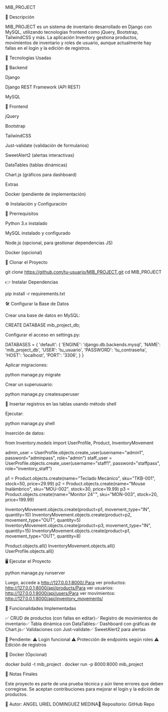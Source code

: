 MIB_PROJECT

📌 Descripción

MIB_PROJECT es un sistema de inventario desarrollado en Django con MySQL, utilizando tecnologías frontend como jQuery, Bootstrap, TailwindCSS y más. La aplicación Inventory gestiona productos, movimientos de inventario y roles de usuario, aunque actualmente hay fallas en el login y la edición de registros.

🚀 Tecnologías Usadas

🔧 Backend

Django

Django REST Framework (API REST)

MySQL

🎨 Frontend

jQuery

Bootstrap

TailwindCSS

Just-validate (validación de formularios)

SweetAlert2 (alertas interactivas)

DataTables (tablas dinámicas)

Chart.js (gráficos para dashboard)

Extras

Docker (pendiente de implementación)

⚙️ Instalación y Configuración

📌 Prerrequisitos

Python 3.x instalado

MySQL instalado y configurado

Node.js (opcional, para gestionar dependencias JS)

Docker (opcional)

📝 Clonar el Proyecto

git clone https://github.com/tu-usuario/MIB_PROJECT.git
cd MIB_PROJECT

👉 Instalar Dependencias

pip install -r requirements.txt

🛠️ Configurar la Base de Datos

Crear una base de datos en MySQL:

CREATE DATABASE mib_project_db;

Configurar el acceso en settings.py:

DATABASES = {
    'default': {
        'ENGINE': 'django.db.backends.mysql',
        'NAME': 'mib_project_db',
        'USER': 'tu_usuario',
        'PASSWORD': 'tu_contraseña',
        'HOST': 'localhost',
        'PORT': '3306',
    }
}

Aplicar migraciones:

python manage.py migrate

Crear un superusuario:

python manage.py createsuperuser

🔄 Insertar registros en las tablas usando método shell

Ejecutar:

python manage.py shell

Inserción de datos:

from Inventory.models import UserProfile, Product, InventoryMovement

admin_user = UserProfile.objects.create_user(username="admin1", password="adminpass", role="admin")
staff_user = UserProfile.objects.create_user(username="staff1", password="staffpass", role="inventory_staff")

p1 = Product.objects.create(name="Teclado Mecánico", sku="TKB-001", stock=50, price=29.99)
p2 = Product.objects.create(name="Mouse Inalámbrico", sku="MOU-002", stock=30, price=19.99)
p3 = Product.objects.create(name="Monitor 24''", sku="MON-003", stock=20, price=199.99)

InventoryMovement.objects.create(product=p1, movement_type="IN", quantity=10)
InventoryMovement.objects.create(product=p2, movement_type="OUT", quantity=5)
InventoryMovement.objects.create(product=p3, movement_type="IN", quantity=15)
InventoryMovement.objects.create(product=p1, movement_type="OUT", quantity=8)

Product.objects.all()
InventoryMovement.objects.all()
UserProfile.objects.all()

🖥 Ejecutar el Proyecto

python manage.py runserver

Luego, accede a http://127.0.0.1:8000/.Para ver productos: http://127.0.0.1:8000/api/products/Para ver usuarios: http://127.0.0.1:8000/api/users/Para ver movimientos: http://127.0.0.1:8000/api/inventory_movements/

📀 Funcionalidades Implementadas

✅ CRUD de productos (con fallas en editar)✅ Registro de movimientos de inventario✅ Tabla dinámica con DataTables✅ Dashboard con gráficas de Chart.js✅ Validaciones con Just-validate✅ SweetAlert2 para alertas

🔴 Pendiente:
⚠️ Login funcional
⚠️ Protección de endpoints según roles
⚠️ Edición de registros

🐋 Docker (Opcional)

docker build -t mib_project .
docker run -p 8000:8000 mib_project

📝 Notas Finales

Este proyecto es parte de una prueba técnica y aún tiene errores que deben corregirse. Se aceptan contribuciones para mejorar el login y la edición de productos.

📌 Autor: ANGEL URIEL DOMINGUEZ MEDINA📌 
Repositorio: GitHub Repo
